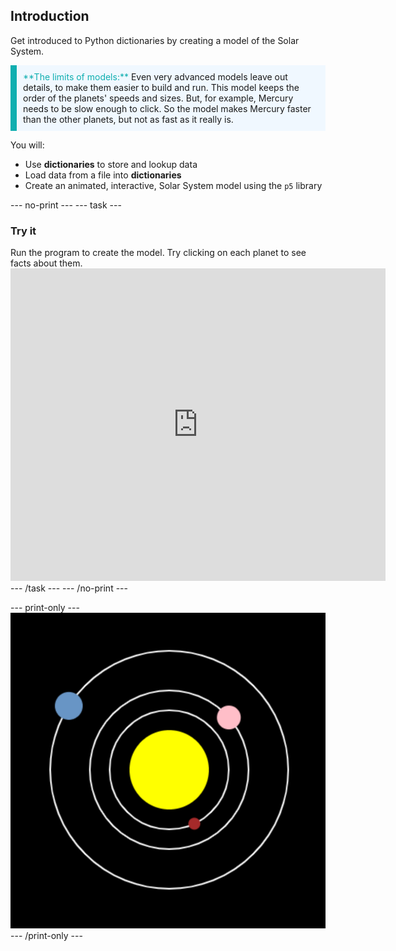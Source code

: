 ## Introduction

Get introduced to Python dictionaries by creating a model of the Solar System.

<p style="border-left: solid; border-width:10px; border-color: #0faeb0; background-color: aliceblue; padding: 10px;">
<span style="color: #0faeb0">**The limits of models:**</span> Even very advanced models leave out details, to make them easier to build and run. This model keeps the order of the planets' speeds and sizes. But, for example, Mercury needs to be slow enough to click. So the model makes Mercury faster than the other planets, but not as fast as it really is.
</p>

You will:
 - Use **dictionaries** to store and lookup data
 - Load data from a file into **dictionaries**
 - Create an animated, interactive, Solar System model using the `p5` library

--- no-print ---
--- task ---
### Try it
<div style="display: flex; flex-wrap: wrap">
<div style="flex-basis: 175px; flex-grow: 1">  
Run the program to create the model. Try clicking on each planet to see facts about them.
</div>
<div class="trinket">
<iframe src="https://trinket.io/embed/python/8ca5f598e2?outputOnly=true&runOption=run" width="600" height="500" frameborder="0" marginwidth="0" marginheight="0" allowfullscreen></iframe>
</div>
</div>
--- /task ---
--- /no-print ---

--- print-only ---
![Completed project](images/completed_preview.png)
--- /print-only ---

